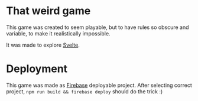 

# That weird game

This game was created to seem playable, but to have rules so obscure and variable, to make it realistically impossible.

It was made to explore [Svelte](https://svelte.dev/).

# Deployment

This game was made as [Firebase](https://firebase.google.com/) deployable project. After selecting correct project, `npm run build && firebase deploy` should do the trick :)
